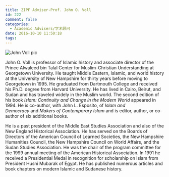 ```yaml
---
title: ZIPF Adviser-Prof. John O. Voll
id: 222
comment: false
categories:
  - Academic Advisers/学术顾问
date: 2016-10-10 11:50:18
tags:
---
```


![John Voll pic](http://zhengheforum.github.io/uploads/2016/10/John-Voll-pic.png)

John O. Voll is professor of Islamic history and associate director of the Prince Alwaleed bin Talal Center for Muslim-Christian Understanding at Georgetown University. He taught Middle Eastern, Islamic, and world history at the University of New Hampshire for thirty years before moving to Georgetown in 1995\. He graduated from Dartmouth College and received his Ph.D. degree from Harvard University. He has lived in Cairo, Beirut, and Sudan and has traveled widely in the Muslim world. The second edition of his book _Islam: Continuity and Change in the Modern World_ appeared in 1994\. He is co-author, with John L. Esposito, of _Islam and Democracy_ and _Makers of Contemporary Islam_ and is editor, author, or co-author of six additional books.

He is a past president of the Middle East Studies Association and also of the New England Historical Association. He has served on the Boards of Directors of the American Council of Learned Societies, the New Hampshire Humanities Council, the New Hampshire Council on World Affairs, and the Sudan Studies Association. He was the chair of the program committee for the 1999 annual meeting of the American Historical Association. In 1991 he received a Presidential Medal in recognition for scholarship on Islam from President Husni Mubarak of Egypt. He has published numerous articles and book chapters on modern Islamic and Sudanese history.

